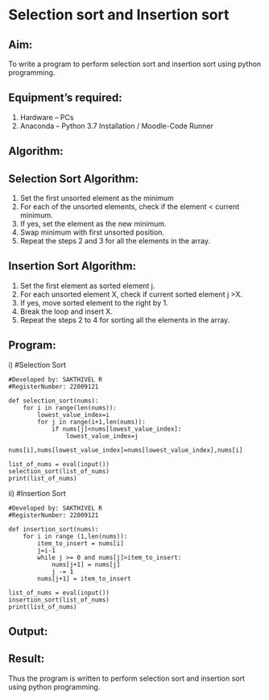 # Selection sort and Insertion sort
## Aim:
To write a program to perform selection sort and insertion sort using python programming.
## Equipment’s required:
1.	Hardware – PCs
2.	Anaconda – Python 3.7 Installation / Moodle-Code Runner
## Algorithm:
## Selection Sort Algorithm:
1.	Set the first unsorted element as the minimum
2.	For each of the unsorted elements, check if the element < current minimum.
3.	If yes, set the element as the new minimum.
4.	Swap minimum with first unsorted position.
5.	Repeat the steps 2 and 3 for all the elements in the array.
## Insertion Sort Algorithm:
1.	Set the first element as sorted element j.
2.	For each unsorted element X, check if current sorted element j >X.
3.	If yes, move sorted element to the right by 1.
4.	Break the loop and insert X.
5.	Repeat the steps 2 to 4 for sorting all the elements in the array.
## Program:
i)	#Selection Sort
```
#Developed by: SAKTHIVEL R
#RegisterNumber: 22009121

def selection_sort(nums):
    for i in range(len(nums)):
        lowest_value_index=i
        for j in range(i+1,len(nums)):
            if nums[j]<nums[lowest_value_index]:
                lowest_value_index=j
        nums[i],nums[lowest_value_index]=nums[lowest_value_index],nums[i]
        
list_of_nums = eval(input())
selection_sort(list_of_nums)
print(list_of_nums)
```
ii)	#Insertion Sort
```
#Developed by: SAKTHIVEL R
#RegisterNumber: 22009121

def insertion_sort(nums):
    for i in range (1,len(nums)):
        item_to_insert = nums[i]
        j=i-1
        while j >= 0 and nums[j]>item_to_insert:
            nums[j+1] = nums[j]
            j -= 1
        nums[j+1] = item_to_insert
        
list_of_nums = eval(input())
insertion_sort(list_of_nums)
print(list_of_nums)
```

## Output:






## Result:
Thus the program is written to perform selection sort and insertion sort using python programming.
